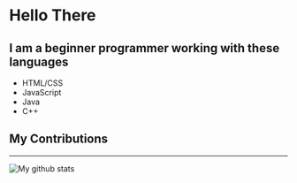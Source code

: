   <h1>Hello There</h1>
  <h2>I am a beginner programmer working with these languages</h2>
  <ul>
    <li>HTML/CSS</li>
    <li>JavaScript</li>
    <li>Java</li>
    <li>C++</li>
  </ul>
  <h2>My Contributions</h2>
  <hr>
<img align="center" src="https://github-readme-stats.vercel.app/api?username=AAflip&show_icons=true&locale=en&theme=dark&bg_color=000000" alt="My github stats" />
